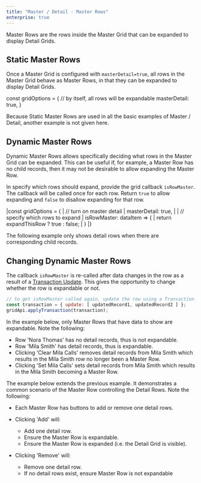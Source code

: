 ```yaml
---
title: "Master / Detail - Master Rows"
enterprise: true
---
```


Master Rows are the rows inside the Master Grid that can be expanded to display Detail Grids.

## Static Master Rows

Once a Master Grid is configured with `masterDetail=true`, all rows in the Master Grid behave as Master Rows, in that they can be expanded to display Detail Grids.

<snippet>
const gridOptions = {
    // by itself, all rows will be expandable
    masterDetail: true,
}
</snippet>

Because Static Master Rows are used in all the basic examples of Master / Detail, another example is not given here.

## Dynamic Master Rows

Dynamic Master Rows allows specifically deciding what rows in the Master Grid can be expanded. This can be useful if, for example, a Master Row has no child records, then it may not be desirable to allow expanding the Master Row.

In specify which rows should expand, provide the grid callback `isRowMaster`. The callback will be called once for each row. Return `true` to allow expanding and `false` to disallow expanding for that row.

<api-documentation source='grid-callbacks/callbacks.json' section='callbacks' names='["isRowMaster"]'></api-documentation>

<snippet spaceBetweenProperties="true">
|const gridOptions = {
|    // turn on master detail
|    masterDetail: true,
|
|    // specify which rows to expand
|    isRowMaster: dataItem => {
|        return expandThisRow ? true : false;
|    }
|}
</snippet>

The following example only shows detail rows when there are corresponding child records.

<grid-example title='Dynamic Master Rows' name='dynamic' type='generated' options='{ "enterprise": true, "exampleHeight": 510, "modules": ["clientside", "masterdetail", "menu", "columnpanel"] }'></grid-example>

## Changing Dynamic Master Rows

The callback `isRowMaster` is re-called after data changes in the row as a result of a [Transaction Update](/data-update-transactions/). This gives the opportunity to change whether the row is expandable or not.

```js
// to get isRowMaster called again, update the row using a Transaction Update
const transaction = { update: [ updatedRecord1, updatedRecord2 ] };
gridApi.applyTransaction(transaction);
```

In the example below, only Master Rows that have data to show are expandable. Note the following:

- Row 'Nora Thomas' has no detail records, thus is not expandable.
- Row 'Mila Smith' has detail records, thus is expandable.
- Clicking 'Clear Mila Calls' removes detail records from Mila Smith which results in the Mila Smith row no longer been a Master Row.
- Clicking 'Set Mila Calls' sets detail records from Mila Smith which results in the Mila Smith becoming a Master Row.

<grid-example title='Dynamically Changing Master Rows' name='changing-dynamic-1' type='generated' options='{ "enterprise": true, "exampleHeight": 510, "modules": ["clientside", "masterdetail", "menu", "columnpanel"] }'></grid-example>

The example below extends the previous example. It demonstrates a common scenario of the Master Row controlling the Detail Rows. Note the following:

- Each Master Row has buttons to add or remove one detail rows.
- Clicking 'Add' will:
    - Add one detail row.
    - Ensure the Master Row is expandable.
    - Ensure the Master Row is expanded (i.e. the Detail Grid is visible).

- Clicking 'Remove' will:
    - Remove one detail row.
    - If no detail rows exist, ensure Master Row is not expandable

<grid-example title='Dynamically Changing Master Rows' name='changing-dynamic-2' type='generated' options='{ "enterprise": true, "exampleHeight": 510, "modules": ["clientside", "masterdetail", "menu", "columnpanel"] }'></grid-example>
